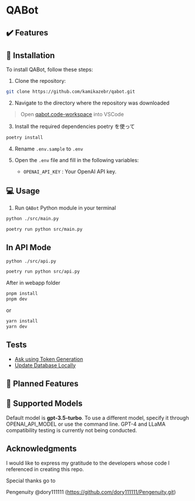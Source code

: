 # QABot

## ✔️ Features

## 🔧 Installation

To install QABot, follow these steps:

1. Clone the repository:

```bash
git clone https://github.com/kamikazebr/qabot.git
```

2. Navigate to the directory where the repository was downloaded

> Open [qabot.code-workspace](../../qabot.code-workspace) into VSCode

3. Install the required dependencies poetry を使って

```bash
poetry install
```

4. Rename `.env.sample` to `.env`

5. Open the `.env` file and fill in the following variables:
   - `OPENAI_API_KEY` : Your OpenAI API key.

## 💻 Usage

1. Run `QABot` Python module in your terminal

```bash
python ./src/main.py
```

```bash
poetry run python src/main.py
```

## In API Mode

```bash
python ./src/api.py
```

```bash
poetry run python src/api.py
```

After in webapp folder

```bash
pnpm install
pnpm dev
```

or

```bash
yarn install
yarn dev
```

## Tests

- [Ask using Token Generation](packages/ml/src/tests/ray_remote_test.py)
- [Update Database Locally](packages/ml/src/tests/update_db_test.py)

## 🚀 Planned Features

## 🤖 Supported Models<a name="supported-models"></a>

Default model is **gpt-3.5-turbo**.
To use a different model, specify it through OPENAI_API_MODEL or use the command line.
GPT-4 and LLaMA compatibility testing is currently not being conducted.

## Acknowledgments

I would like to express my gratitude to the developers whose code I referenced in creating this repo.

Special thanks go to

Pengenuity @dory111111 (https://github.com/dory111111/Pengenuity.git)
